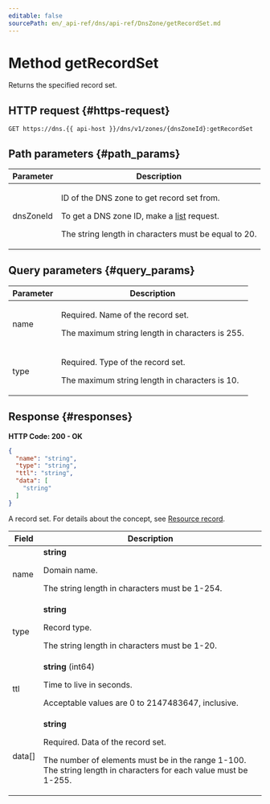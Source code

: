 ```yaml
---
editable: false
sourcePath: en/_api-ref/dns/api-ref/DnsZone/getRecordSet.md
---
```


# Method getRecordSet
Returns the specified record set.
 

 
## HTTP request {#https-request}
```
GET https://dns.{{ api-host }}/dns/v1/zones/{dnsZoneId}:getRecordSet
```
 
## Path parameters {#path_params}
 
Parameter | Description
--- | ---
dnsZoneId | <p>ID of the DNS zone to get record set from.</p> <p>To get a DNS zone ID, make a <a href="/docs/dns/api-ref/DnsZone/list">list</a> request.</p> <p>The string length in characters must be equal to 20.</p> 
 
## Query parameters {#query_params}
 
Parameter | Description
--- | ---
name | <p>Required. Name of the record set.</p> <p>The maximum string length in characters is 255.</p> 
type | <p>Required. Type of the record set.</p> <p>The maximum string length in characters is 10.</p> 
 
## Response {#responses}
**HTTP Code: 200 - OK**

```json 
{
  "name": "string",
  "type": "string",
  "ttl": "string",
  "data": [
    "string"
  ]
}
```
A record set. For details about the concept, see [Resource record](/docs/dns/concepts/resource-record).
 
Field | Description
--- | ---
name | **string**<br><p>Domain name.</p> <p>The string length in characters must be 1-254.</p> 
type | **string**<br><p>Record type.</p> <p>The string length in characters must be 1-20.</p> 
ttl | **string** (int64)<br><p>Time to live in seconds.</p> <p>Acceptable values are 0 to 2147483647, inclusive.</p> 
data[] | **string**<br><p>Required. Data of the record set.</p> <p>The number of elements must be in the range 1-100. The string length in characters for each value must be 1-255.</p> 